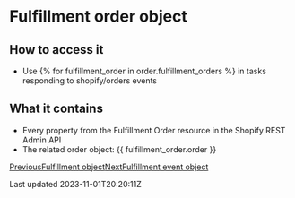 # Fulfillment order object

## How to access it

- Use {% for fulfillment\_order in order.fulfillment\_orders %} in tasks responding to shopify/orders events

## What it contains

- Every property from the Fulfillment Order resource in the Shopify REST Admin API
- The related order object: {{ fulfillment\_order.order }}

[PreviousFulfillment object](/platform/liquid/objects/shopify/fulfillment)[NextFulfillment event object](/platform/liquid/objects/shopify/fulfillment-event)

Last updated 2023-11-01T20:20:11Z